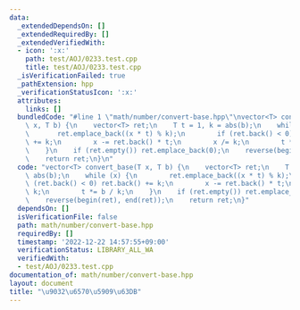 ```yaml
---
data:
  _extendedDependsOn: []
  _extendedRequiredBy: []
  _extendedVerifiedWith:
  - icon: ':x:'
    path: test/AOJ/0233.test.cpp
    title: test/AOJ/0233.test.cpp
  _isVerificationFailed: true
  _pathExtension: hpp
  _verificationStatusIcon: ':x:'
  attributes:
    links: []
  bundledCode: "#line 1 \"math/number/convert-base.hpp\"\nvector<T> convert_base(T\
    \ x, T b) {\n    vector<T> ret;\n    T t = 1, k = abs(b);\n    while (x) {\n \
    \       ret.emplace_back((x * t) % k);\n        if (ret.back() < 0) ret.back()\
    \ += k;\n        x -= ret.back() * t;\n        x /= k;\n        t *= b / k;\n\
    \    }\n    if (ret.empty()) ret.emplace_back(0);\n    reverse(begin(ret), end(ret));\n\
    \    return ret;\n}\n"
  code: "vector<T> convert_base(T x, T b) {\n    vector<T> ret;\n    T t = 1, k =\
    \ abs(b);\n    while (x) {\n        ret.emplace_back((x * t) % k);\n        if\
    \ (ret.back() < 0) ret.back() += k;\n        x -= ret.back() * t;\n        x /=\
    \ k;\n        t *= b / k;\n    }\n    if (ret.empty()) ret.emplace_back(0);\n\
    \    reverse(begin(ret), end(ret));\n    return ret;\n}"
  dependsOn: []
  isVerificationFile: false
  path: math/number/convert-base.hpp
  requiredBy: []
  timestamp: '2022-12-22 14:57:55+09:00'
  verificationStatus: LIBRARY_ALL_WA
  verifiedWith:
  - test/AOJ/0233.test.cpp
documentation_of: math/number/convert-base.hpp
layout: document
title: "\u9032\u6570\u5909\u63DB"
---
```

